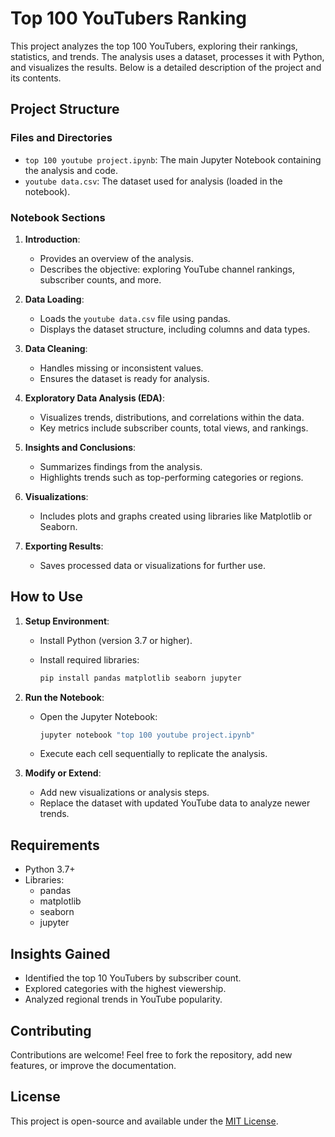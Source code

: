 # Top 100 YouTubers Ranking

This project analyzes the top 100 YouTubers, exploring their rankings, statistics, and trends. The analysis uses a dataset, processes it with Python, and visualizes the results. Below is a detailed description of the project and its contents.

## Project Structure

### Files and Directories

- `top 100 youtube project.ipynb`: The main Jupyter Notebook containing the analysis and code.
- `youtube data.csv`: The dataset used for analysis (loaded in the notebook).

### Notebook Sections

1. **Introduction**:
   - Provides an overview of the analysis.
   - Describes the objective: exploring YouTube channel rankings, subscriber counts, and more.

2. **Data Loading**:
   - Loads the `youtube data.csv` file using pandas.
   - Displays the dataset structure, including columns and data types.

3. **Data Cleaning**:
   - Handles missing or inconsistent values.
   - Ensures the dataset is ready for analysis.

4. **Exploratory Data Analysis (EDA)**:
   - Visualizes trends, distributions, and correlations within the data.
   - Key metrics include subscriber counts, total views, and rankings.

5. **Insights and Conclusions**:
   - Summarizes findings from the analysis.
   - Highlights trends such as top-performing categories or regions.

6. **Visualizations**:
   - Includes plots and graphs created using libraries like Matplotlib or Seaborn.

7. **Exporting Results**:
   - Saves processed data or visualizations for further use.

## How to Use

1. **Setup Environment**:
   - Install Python (version 3.7 or higher).
   - Install required libraries:

     ```bash
     pip install pandas matplotlib seaborn jupyter
     ```

2. **Run the Notebook**:
   - Open the Jupyter Notebook:

     ```bash
     jupyter notebook "top 100 youtube project.ipynb"
     ```

   - Execute each cell sequentially to replicate the analysis.

3. **Modify or Extend**:
   - Add new visualizations or analysis steps.
   - Replace the dataset with updated YouTube data to analyze newer trends.

## Requirements

- Python 3.7+
- Libraries:
  - pandas
  - matplotlib
  - seaborn
  - jupyter

## Insights Gained

- Identified the top 10 YouTubers by subscriber count.
- Explored categories with the highest viewership.
- Analyzed regional trends in YouTube popularity.

## Contributing

Contributions are welcome! Feel free to fork the repository, add new features, or improve the documentation.

## License

This project is open-source and available under the [MIT License](LICENSE).
